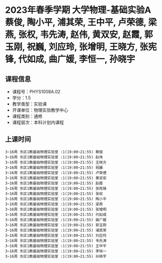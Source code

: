 # 2023年春季学期 大学物理-基础实验A 蔡俊, 陶小平, 浦其荣, 王中平, 卢荣德, 梁燕, 张权, 韦先涛, 赵伟, 黄双安, 赵霞, 郭玉刚, 祝巍, 刘应玲, 张增明, 王晓方, 张宪锋, 代如成, 曲广媛, 李恒一, 孙晓宇






## 课程信息

- 课程号：PHYS1008A.02
- 学分：1.5
- 教学类型：实验课
- 开课单位：物理实验教学中心
- 课程类别：通修
- 课程层次：本科计划内课程

## 上课时间

```
3~16周 东区1教基础物理实验室 :1(19:00~21:55) 蔡俊
3~16周 东区1教基础物理实验室 :1(19:00~21:55) 赵伟
3~16周 东区1教基础物理实验室 :1(19:00~21:55) 王晓方
3~16周 东区1教基础物理实验室 :1(19:00~21:55) 祝巍
3~16周 东区1教基础物理实验室 :1(19:00~21:55) 卢荣德
3~16周 东区1教基础物理实验室 :1(19:00~21:55) 黄双安
3~16周 东区1教基础物理实验室 :1(19:00~21:55) 赵霞
3~16周 东区1教基础物理实验室 :1(19:00~21:55) 张宪锋
3~16周 东区1教基础物理实验室 :1(19:00~21:55) 张权
3~16周 东区1教基础物理实验室 :1(19:00~21:55) 陶小平
3~16周 东区1教基础物理实验室 :1(19:00~21:55) 梁燕
3~16周 东区1教基础物理实验室 :1(19:00~21:55) 张增明
3~16周 东区1教基础物理实验室 :1(19:00~21:55) 代如成
3~16周 东区1教基础物理实验室 :1(19:00~21:55) 曲广媛
3~16周 东区1教基础物理实验室 :1(19:00~21:55) 郭玉刚
3~16周 东区1教基础物理实验室 :1(19:00~21:55) 浦其荣
3~16周 东区1教基础物理实验室 :1(19:00~21:55) 刘应玲
3~16周 东区1教基础物理实验室 :1(19:00~21:55) 韦先涛
3~16周 东区1教基础物理实验室 :1(19:00~21:55) 王中平
3~16周 东区1教基础物理实验室 :1(19:00~21:55) 李恒一
3~16周 东区1教基础物理实验室 :1(19:00~21:55) 孙晓宇
```

